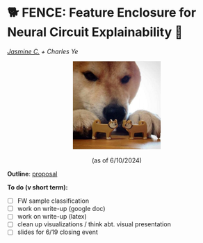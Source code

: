 # 🐕 FENCE: Feature Enclosure for Neural Circuit Explainability 🐾
_[Jasmine C.](jasmine.cui@nbcuni.com) + Charles Ye_
 
<p align="center" width="100%">
<img src = 'static/shiba.jpg' width="40%">
  <p align="center">(as of 6/10/2024)</p>
</p>

**Outline**: [proposal](https://docs.google.com/document/d/1gKlafph5wCQtBBdbHHIcYHYdRqfjEzdLhYcpkpWm9g4/edit)

**To do (v short term):** 
- [ ] FW sample classification
- [ ] work on write-up (google doc)
- [ ] work on write-up (latex)
- [ ] clean up visualizations / think abt. visual presentation
- [ ] slides for 6/19 closing event
